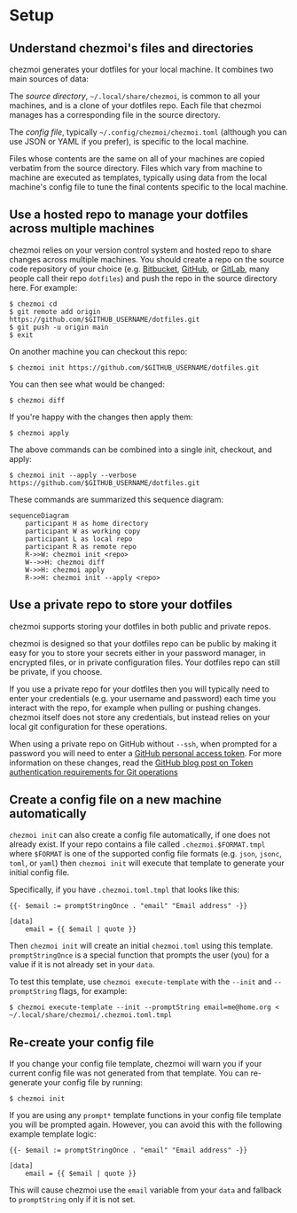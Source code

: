 # Setup

## Understand chezmoi's files and directories

chezmoi generates your dotfiles for your local machine. It combines two main
sources of data:

The *source directory*, `~/.local/share/chezmoi`, is common to all your
machines, and is a clone of your dotfiles repo. Each file that chezmoi manages
has a corresponding file in the source directory.

The *config file*, typically `~/.config/chezmoi/chezmoi.toml` (although you can
use JSON or YAML if you prefer), is specific to the local machine.

Files whose contents are the same on all of your machines are copied verbatim
from the source directory. Files which vary from machine to machine are executed
as templates, typically using data from the local machine's config file to tune
the final contents specific to the local machine.

## Use a hosted repo to manage your dotfiles across multiple machines

chezmoi relies on your version control system and hosted repo to share changes
across multiple machines. You should create a repo on the source code repository
of your choice (e.g. [Bitbucket](https://bitbucket.org),
[GitHub](https://github.com/), or [GitLab](https://gitlab.com), many people call
their repo `dotfiles`) and push the repo in the source directory here. For
example:

```console
$ chezmoi cd
$ git remote add origin https://github.com/$GITHUB_USERNAME/dotfiles.git
$ git push -u origin main
$ exit
```

On another machine you can checkout this repo:

```console
$ chezmoi init https://github.com/$GITHUB_USERNAME/dotfiles.git
```

You can then see what would be changed:

```console
$ chezmoi diff
```

If you're happy with the changes then apply them:

```console
$ chezmoi apply
```

The above commands can be combined into a single init, checkout, and apply:

```console
$ chezmoi init --apply --verbose https://github.com/$GITHUB_USERNAME/dotfiles.git
```

These commands are summarized this sequence diagram:

```mermaid
sequenceDiagram
    participant H as home directory
    participant W as working copy
    participant L as local repo
    participant R as remote repo
    R->>W: chezmoi init <repo>
    W-->>H: chezmoi diff
    W->>H: chezmoi apply
    R->>H: chezmoi init --apply <repo>
```

## Use a private repo to store your dotfiles

chezmoi supports storing your dotfiles in both public and private repos.

chezmoi is designed so that your dotfiles repo can be public by making it easy
for you to store your secrets either in your password manager, in encrypted
files, or in private configuration files. Your dotfiles repo can still be
private, if you choose.

If you use a private repo for your dotfiles then you will typically need to
enter your credentials (e.g. your username and password) each time you interact
with the repo, for example when pulling or pushing changes. chezmoi itself does
not store any credentials, but instead relies on your local git configuration
for these operations.

When using a private repo on GitHub without `--ssh`, when prompted for a
password you will need to enter a [GitHub personal access
token](https://docs.github.com/en/github/authenticating-to-github/keeping-your-account-and-data-secure/creating-a-personal-access-token).
For more information on these changes, read the [GitHub blog post on Token
authentication requirements for Git
operations](https://github.blog/2020-12-15-token-authentication-requirements-for-git-operations/)

## Create a config file on a new machine automatically

`chezmoi init` can also create a config file automatically, if one does not
already exist. If your repo contains a file called `.chezmoi.$FORMAT.tmpl`
where `$FORMAT` is one of the supported config file formats (e.g. `json`,
`jsonc`, `toml`, or `yaml`) then `chezmoi init` will execute that template to
generate your initial config file.

Specifically, if you have `.chezmoi.toml.tmpl` that looks like this:

``` title="~/.local/share/chezmoi/.chezmoi.toml.tmpl"
{{- $email := promptStringOnce . "email" "Email address" -}}

[data]
    email = {{ $email | quote }}
```

Then `chezmoi init` will create an initial `chezmoi.toml` using this template.
`promptStringOnce` is a special function that prompts the user (you) for a value
if it is not already set in your `data`.

To test this template, use `chezmoi execute-template` with the `--init` and
`--promptString` flags, for example:

```console
$ chezmoi execute-template --init --promptString email=me@home.org < ~/.local/share/chezmoi/.chezmoi.toml.tmpl
```

## Re-create your config file

If you change your config file template, chezmoi will warn you if your current
config file was not generated from that template. You can re-generate your
config file by running:

```console
$ chezmoi init
```

If you are using any `prompt*` template functions in your config file template
you will be prompted again. However, you can avoid this with the following
example template logic:

```
{{- $email := promptStringOnce . "email" "Email address" -}}

[data]
    email = {{ $email | quote }}
```

This will cause chezmoi use the `email` variable from your `data` and fallback
to `promptString` only if it is not set.
